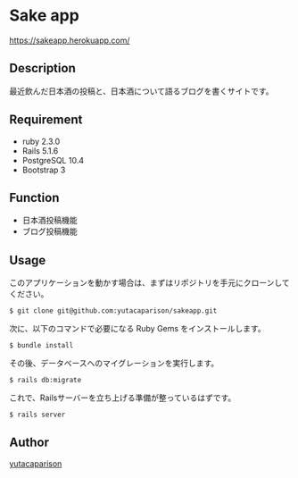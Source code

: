 Sake app
====
https://sakeapp.herokuapp.com/

## Description
最近飲んだ日本酒の投稿と、日本酒について語るブログを書くサイトです。

## Requirement
- ruby 2.3.0
- Rails 5.1.6
- PostgreSQL 10.4
- Bootstrap 3

## Function
- 日本酒投稿機能
- ブログ投稿機能

## Usage
このアプリケーションを動かす場合は、まずはリポジトリを手元にクローンしてください。

```
$ git clone git@github.com:yutacaparison/sakeapp.git
```

次に、以下のコマンドで必要になる Ruby Gems をインストールします。

```
$ bundle install
```

その後、データベースへのマイグレーションを実行します。

```
$ rails db:migrate
```

これで、Railsサーバーを立ち上げる準備が整っているはずです。

```
$ rails server
```

## Author

[yutacaparison](https://github.com/yutacaparison)
